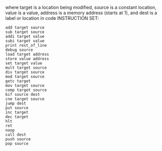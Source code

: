 where target is a location being modified, source is a constant location, value is a value, address is a memory address (starts at 1), and dest is a label or location in code
INSTRUCTION SET:

    add target source
	sub target source
	addi target value
	subi target value
	print rest_of_line
	debug source
	load target address
	store value address
	set target value
	mult target source
	div target source
	mod target source
	getc target
	mov target source
	comp target source
	bif source dest
	cne target source
	jump dest
	put source
	inc target
	dec target
	hlt
	ret
	noop
	call dest
	push source
	pop source